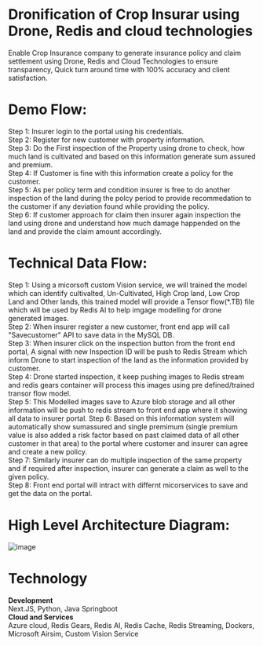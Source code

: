 # Dronification of Crop Insurar using Drone, Redis and cloud technologies
Enable Crop Insurance company to generate insurance policy and claim settlement using Drone, Redis and Cloud Technologies to ensure transparency, Quick turn around time with 100% accuracy and client satisfaction.  
# Demo Flow:  
Step 1: Insurer login to the portal using his credentials.  
Step 2: Register for new customer with property information.  
Step 3: Do the First inspection of the Property using drone to check, how much land is cultivated and based on this information generate sum assured and premium.  
Step 4: If Customer is fine with this information create a policy for the customer.  
Step 5: As per policy term and condition insurer is free to do another inspection of the land during the polcy period to provide recommedation to the customer if any deviation found while providing the policy.  
Step 6: If customer approach for claim then insurer again inspection the land using drone and understand how much damage happended on the land and provide the claim amount accordingly.  

# Technical Data Flow:  
Step 1: Using a micorsoft custom Vision service, we will trained the model which can identify cultivalted, Un-Cultivated, High Crop land, Low Crop Land and Other lands, this trained model will provide a Tensor flow(*.TB) file which will be used by Redis AI to help imgage modelling for drone generated images.  
Step 2: When insurer register a new customer, front end app will call "Savecustomer" API to save data in the MySQL DB.  
Step 3: When insurer click on the inspection button from the front end portal, A signal with new Inspection ID will be push to Redis Stream which inform Drone to start inspection of the land as the information provided by customer.  
Step 4: Drone started inspection, it keep pushing images to Redis stream and redis gears container will process this images using pre defined/trained transor flow model.  
Step 5: This Modelled  images save to Azure blob storage and all other information will be push to redis stream to front end app where it showing all data to insurer portal. 
Step 6: Based on this information system will automatically show sumassured and single premimum (single premium value is also added a risk factor based on past claimed data of all other customer in that area) to the portal where customer and insurer can agree and create a new policy.  
Step 7: Similarly insurer can do multiple inspection of the same property and if required after inspection, insurer can generate a claim as well to the given policy.     
Step 8: Front end portal will intract with differnt micorservices to save and get the data on the portal.   

# High Level Architecture Diagram:  
![image](https://user-images.githubusercontent.com/83917397/118265997-9d99c200-b4d7-11eb-9494-2c3f735b6041.png)


# Technology  
 **Development**  
   Next.JS, Python, Java Springboot     
   **Cloud and Services**  
   Azure cloud, Redis Gears, Redis AI, Redis Cache, Redis Streaming, Dockers, Microsoft Airsim, Custom Vision Service  
